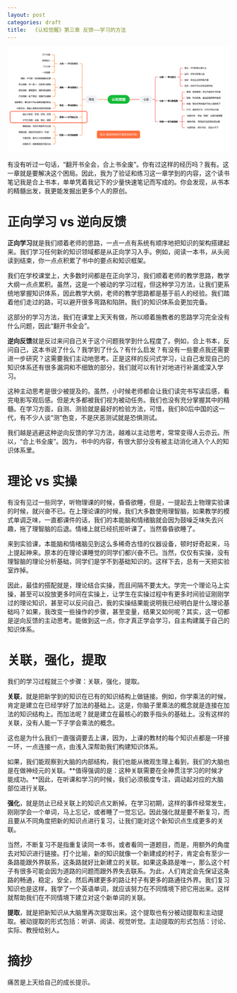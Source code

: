 ```yaml
---
layout: post
categories: draft
title:  《认知觉醒》第三章 反馈——学习的方法
---
```


![认知觉醒脑图-反馈](/assets/%E8%84%91%E5%9B%BE%E8%AE%A4%E7%9F%A5%E8%A7%89%E9%86%92-%E5%8F%8D%E9%A6%88.PNG)

有没有听过一句话，“翻开书全会，合上书全废”。你有过这样的经历吗？我有。这一章就是要解决这个困局。因此，我为了验证和练习这一章学到的内容，这个读书笔记我是合上书本，单单凭着我记下的少量快速笔记而写成的。你会发现，从书本的精髓出发，我更能发掘出更多个人的原创。

# 正向学习 vs 逆向反馈

**正向学习**就是我们顺着老师的思路，一点一点有系统有顺序地把知识的架构搭建起来。我们学习任何新的知识领域都是从正向学习入手。例如，阅读一本书，从头阅读到结束，你一点点积累了书中的要点和知识框架。

我们在学校课堂上，大多数时间都是在正向学习，我们顺着老师的教学思路，教学大纲一点点累积。虽然，这是一个被动的学习过程，但这种学习方法，让我们更系统地掌握知识体系，因此教学大纲，老师的教学思路都是基于前人的经验。我们踏着他们走过的路，可以避开很多弯路和陷阱。我们的知识体系会更加完备。

这部分的学习方法，我们在课堂上天天有做，所以顺着施教者的思路学习完全没有什么问题，因此“翻开书全会”。

**逆向反馈**就是反过来问自己关于这个问题我学到什么程度了。例如，合上书本，反问自己，这本书说了什么？我学到了什么？有什么启发？有没有一些要点我还需要进一步研究？这需要我们主动地思考。正是这样的反问式学习，让自己发现自己的知识体系还有很多漏洞和不细致的部分，我们就可以有针对地进行补漏或深入学习。

这种主动思考是很少被提及的。虽然，小时候老师都会让我们读完书写读后感，看完电影写观后感。但是大多都被我们视为被动任务。我们也没有充分掌握其中的精髓。在学习方面，自测、测验就是最好的检验方法，可惜，我们80后中国的这一代，有不少人谈“测”色变，不是厌恶测试就是恐惧测试。

我们越是逃避这种逆向反馈的学习方法，越难以主动思考，常常变得人云亦云。所以，“合上书全废”。因为，书中的内容，有很大部分没有被主动消化进入个人的知识体系里。


# 理论 vs 实操

有没有见过一些同学，听物理课的时候，昏昏欲睡，但是，一提起去上物理实验课的时候，就兴奋不已。在上理论课的时候，我们大多数使用理智脑，如果教学的模式单调乏味，一直都课件的话，我们的本能脑和情绪脑就会因为鼓噪乏味失去兴趣，拖了理智脑的后退。情绪上就已经抗拒听课了。当然昏昏欲睡了。

来到实验课，本能脑和情绪脑见到这么多稀奇古怪的仪器设备，顿时好奇起来，马上提起神来。原本的在理论课睡觉的同学们都兴奋不已。当然，仅仅有实操，没有理智脑的理论分析基础，同学们是学不到基础知识的。这样下去，总有一天把实验室炸掉。

因此，最佳的搭配就是，理论结合实操，而且间隔不要太大。学完一个理论马上实操，甚至可以投放更多时间在实操上，让学生在实操过程中有更多时间验证刚刚学过的理论知识，甚至可以反问自己，我的实操结果能说明我已经明白是什么理论基础吗？如果，我改变一些操作的步骤，甚至变量，结果又如何呢？其实，这一切都是逆向反馈的主动思考。能做到这一点，你才真正学会学习，自主构建属于自己的知识体系。


# 关联，强化，提取

我们的学习过程就三个步骤：关联，强化，提取。

**关联**，就是把新学到的知识在已有的知识结构上做链接。例如，你学乘法的时候，肯定是建立在已经学好了加法的基础上。这是，你脑子里乘法的概念就是连接在加法的知识结构上。而加法呢？就是建立在最核心的数手指头的基础上。没有这样的关联，没有人能一下子学会乘法的概念。

这也是为什么我们一直强调要去上课，因为，上课的教材的每个知识点都是一环接一环，一点连接一点，由浅入深帮助我们构建知识体系。

如果，我们能观察到大脑的内部结构，我们也能从微观生理上看到，我们的大脑也是在做神经元的关联。**值得强调的是：这种关联需要在全神贯注学习的时候才能成功。**因此，在听课和学习的时候，我们必须极度专注，调动起对应的大脑部位进行关联。

**强化**，就是防止已经关联上的知识点又断掉。在学习初期，这样的事件经常发生，刚刚学会一个单词，马上忘记，或者睡了一觉忘记。因此强化就是要不断复习，而且要从不同角度把新的知识点进行复习，让我们能对这个新知识点生成更多的关联。

当然，不断复习不是指重复读同一本书，或者看同一道题目，而是，用额外的角度去对知识进行链接。打个比喻，新的知识就像一个新建成的村子，肯定会有至少一条路能跟外界联系，这条路就好比新建立的关联。如果这条路是唯一，那么这个村子有很多可能会因为道路的问题而跟外界失去联系。为此，人们肯定会先保证这条路的畅通，稳定，安全，然后再建更多的路让村子有更多的路通往外界。我们复习知识也是这样，我学了一个英语单词，就应该努力在不同情境下把它用出来。这样就帮助我们在不同情境下建立对这个新单词的关联。

**提取**，就是把新知识从大脑里再次提取出来。这个提取也有分被动提取和主动提取。被动提取的形式包括：听讲、阅读、视觉听觉。主动提取的形式包括：讨论、实际、教授给别人。


# 摘抄
痛苦是上天给自己的成长提示。

<!--stackedit_data:
eyJoaXN0b3J5IjpbLTE0NTY5NDg3MiwzMTA3NDMzNDMsMjAwNT
g3MTM0MywtMTE4MTQxNzM0NywxMzk4MTg4MzY2LC0zNTI2OTg5
MywxMjU3ODQ3NDMxXX0=
-->